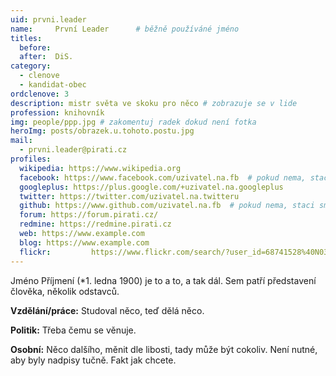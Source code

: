 ```yaml
---
uid: prvni.leader
name:     První Leader  	# běžně používáné jméno
titles:
  before:
  after:  DiS.
category:
  - clenove
  - kandidat-obec
ordclenove: 3
description: mistr světa ve skoku pro něco # zobrazuje se v lide
profession: knihovník
img: people/ppp.jpg # zakomentuj radek dokud není fotka
heroImg: posts/obrazek.u.tohoto.postu.jpg
mail:
  - prvni.leader@pirati.cz
profiles:
  wikipedia: https://www.wikipedia.org
  facebook: https://www.facebook.com/uzivatel.na.fb  # pokud nema, staci smazat tuto radku
  googleplus: https://plus.google.com/+uzivatel.na.googleplus
  twitter: https://twitter.com/uzivatel.na.twitteru
  github: https://www.github.com/uzivatel.na.fb  # pokud nema, staci smazat tuto radku
  forum: https://forum.pirati.cz/
  redmine: https://redmine.pirati.cz
  web: https://www.example.com
  blog: https://www.example.com
  flickr:		  https://www.flickr.com/search/?user_id=68741528%40N03&sort=date-taken-desc&view_all=1&text=ond%C5%99ej%20profant
---
```


Jméno Příjmení (*1. ledna 1900) je to a to, a tak dál. Sem patří představení člověka, několik odstavců.

**Vzdělání/práce:** Studoval něco, teď dělá něco.

**Politik:** Třeba čemu se věnuje.

**Osobní:** Něco dalšího, měnit dle libosti, tady může být cokoliv. Není nutné, aby byly nadpisy tučně. Fakt jak chcete.

